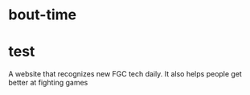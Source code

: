 # bout-time
# test
A website that recognizes new FGC tech daily.  It also helps people get better at fighting games


